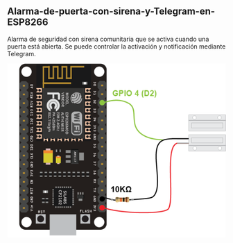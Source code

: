 ## Alarma-de-puerta-con-sirena-y-Telegram-en-ESP8266
Alarma de seguridad con sirena comunitaria que se activa cuando una puerta está abierta. Se puede controlar la activación y notificación mediante Telegram.

![](assets/ESP8266-Reed-Switch-door-sensor-circuit.png)
